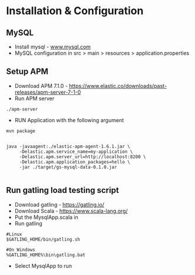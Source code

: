 # Installation & Configuration
## MySQL
- Install  mysql - www.mysql.com
- MySQL configuration in src > main > resources > application.properties
## Setup APM
- Download APM 7.1.0 - https://www.elastic.co/downloads/past-releases/apm-server-7-1-0
- Run APM server 
```
./apm-server
```
- RUN Application with the following argument
```
mvn package


java -javaagent:./elastic-apm-agent-1.6.1.jar \
     -Delastic.apm.service_name=my-application \
     -Delastic.apm.server_url=http://localhost:8200 \
     -Delastic.apm.application_packages=hello \
     -jar ./target/gs-mysql-data-0.1.0.jar
     
``` 

## Run gatling load testing script 
- Download gatling - https://gatling.io/
- Download Scala - https://www.scala-lang.org/
- Put the MysqlApp.scala in
- Run gatling
```
#Linux
$GATLING_HOME/bin/gatling.sh

#On Windows
%GATLING_HOME%\bin\gatling.bat
```
- Select MysqlApp to run